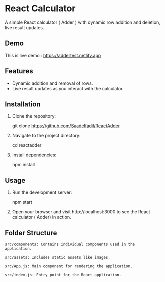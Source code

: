 # React Calculator

A simple React calculator ( Adder ) with dynamic row addition and deletion, live result updates.


## Demo

This is live demo : https://addertest.netlify.app

## Features

- Dynamic addition and removal of rows.
- Live result updates as you interact with the calculator.

## Installation

1. Clone the repository:

   git clone https://github.com/Saadelfadil/ReactAdder

2. Navigate to the project directory:

    cd reactadder

3. Install dependencies:

    npm install

## Usage

1. Run the development server:

    npm start

2. Open your browser and visit http://localhost:3000 to see the React calculator ( Adder) in action.


## Folder Structure

    src/components: Contains individual components used in the application.

    src/assets: Includes static assets like images.

    src/App.js: Main component for rendering the application.
    
    src/index.js: Entry point for the React application.



